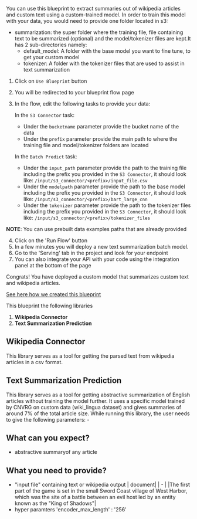 You can use this blueprint to extract summaries out of wikipedia articles and custom text using a custom-trained model.
In order to train this model with your data, you would need to provide one folder located in s3:
- summarization: the super folder where the training file, file containing text to be summarized (optional) and the model/tokenizer files are kept.It has 2 sub-directories namely:
    - default_model: A folder with the base model you want to fine tune, to get your custom model
    - tokenizer: A folder with the tokenizer files that are used to assist in text summarization

1. Click on `Use Blueprint` button
2. You will be redirected to your blueprint flow page
3. In the flow, edit the following tasks to provide your data:

   In the `S3 Connector` task:
    * Under the `bucketname` parameter provide the bucket name of the data
    * Under the `prefix` parameter provide the main path to where the training file and model/tokenizer folders are located

   In the `Batch Predict` task:
    *  Under the `input_path` parameter provide the path to the training file including the prefix you provided in the `S3 Connector`, it should look like:
       `/input/s3_connector/<prefix>/input_file.csv`
    *  Under the `modelpath` parameter provide the path to the base model including the prefix you provided in the `S3 Connector`, it should look like:
       `/input/s3_connector/<prefix>/bart_large_cnn`
    *  Under the `tokenizer` parameter provide the path to the tokenizer files including the prefix you provided in the `S3 Connector`, it should look like:
       `/input/s3_connector/<prefix>/tokenizer_files`

**NOTE**: You can use prebuilt data examples paths that are already provided

4. Click on the 'Run Flow' button
5. In a few minutes you will deploy a new text summarization batch model.
6. Go to the 'Serving' tab in the project and look for your endpoint
8. You can also integrate your API with your code using the integration panel at the bottom of the page

Congrats! You have deployed a custom model that summarizes custom text and wikipedia articles.

[See here how we created this blueprint](https://github.com/cnvrg/text-summarization)

This blueprint the following libraries
1. **Wikipedia Connector**
2. **Text Summarization Prediction**

## Wikipedia Connector
This library serves as a tool for getting the parsed text from wikipedia articles in a csv format.
## Text Summarization Prediction
This library serves as a tool for getting abstractive summarization of English articles without training the model further. It uses a specific model trained by CNVRG on custom data (wiki_lingua dataset) and gives summaries of around 7% of the total article size. While running this library, the user needs to give the following parameters: -
## What can you expect?
- abstractive summaryof any article

## What you need to provide?
- "input file" containing text or wikipedia output
    | document| 
    | - |
    |The first part of the game is set in the small Sword Coast village of West Harbor, which was the site of a battle between an evil host led by an entity known as the "King of Shadows"|
- hyper paramters
    'encoder_max_length' : '256'

